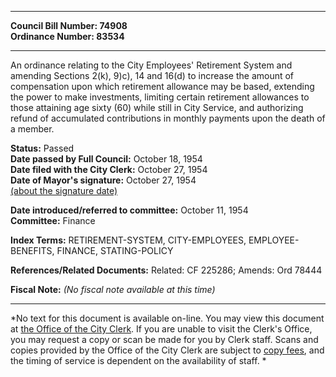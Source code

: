 * * * * *  
  
**Council Bill Number: [](#h0)[](#h2)74908**   
**Ordinance Number: 83534**  
  
* * * * *  
  
An ordinance relating to the City Employees' Retirement System and amending Sections 2(k), 9)c), 14 and 16(d) to increase the amount of compensation upon which retirement allowance may be based, extending the power to make investments, limiting certain retirement allowances to those attaining age sixty (60) while still in City Service, and authorizing refund of accumulated contributions in monthly payments upon the death of a member.  
  
**Status:** Passed   
**Date passed by Full Council:** October 18, 1954   
**Date filed with the City Clerk:** October 27, 1954   
**Date of Mayor's signature:** October 27, 1954   
[(about the signature date)](/~public/approvaldate.htm)   
  
  
**Date introduced/referred to committee:** October 11, 1954   
**Committee:** Finance   
  
**Index Terms:** RETIREMENT-SYSTEM, CITY-EMPLOYEES, EMPLOYEE-BENEFITS, FINANCE, STATING-POLICY  
  
**References/Related Documents:** Related: CF 225286; Amends: Ord 78444  
  
**Fiscal Note:** *(No fiscal note available at this time)*  
  
* * * * *  
  
*No text for this document is available on-line. You may view this document at [the Office of the City Clerk](http://www.seattle.gov/leg/clerk/contactUs.htm). If you are unable to visit the Clerk's Office, you may request a copy or scan be made for you by Clerk staff. Scans and copies provided by the Office of the City Clerk are subject to [copy fees](http://clerk.seattle.gov/~public/clerkfees.htm), and the timing of service is dependent on the availability of staff. *  
  
  
